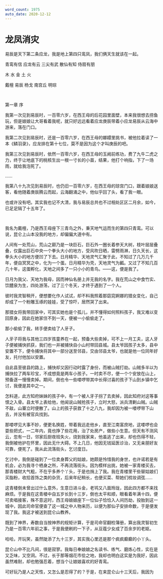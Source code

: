 ```yaml
---
word_count: 1975
auto_date: 2020-12-12
---
```


# 龙凤消灾

易辰是天下第二条应龙，我是地上第四只鸾凤，我们俩天生就该在一起。

青鸾有信 应龙有云 三尖有武 散仙有知 侍扇有朋

木       水       金       土       火

戴檀     易辰     杨戈     南宫丘   明琮

<br>

第一章 序

我第一次见到易辰时，一百零六岁，在西王母的后花园里面壁，本来我很想去捞鱼玩，但是娘娘让大哥看着我呢，就只好远远看着应龙庚辰带着小应龙易辰从云海中游来，落在门口。

我第二次见到易辰时，还是一百零六岁，在西王母的嫏嬛里挑书，被他拉着读了一本《鳞羽录》，应龙排在第十七位，莫不是因为这个才叫庚辰的吧。

我第三次见到易辰时，依然一百零六岁，在西王母的玉阙前练功，费了九牛二虎之力，终于让地底下的桃核生出一根一寸长的小苗，结果，他打个响指，下了一场雨，就给我泡死了。

……

我第八十九次见到易辰时，也仍旧一百零六岁，在西王母的琼宫门口，跟着娘娘送客，看他随着庚辰腾云而起，云海翻涌之中，他似乎回了头，看了我一眼。

也或许没有吧。其实我也记不大清，我与易辰总共也不过相处区区二月余，如今，已足足隔了十五年了。

<br>

我名为戴檀，乃是西王母座下三青鸟之外，秉天地气运而生的第四只青鸾。可以说，昆仑上山本没我的地方，却偏偏大道中有。

人间有一处荒山，荒山之巅乃是一块巨石，巨石外一圈长着参天大树，枝叶层层叠叠，仅露出巨石中央一个拳头大小的地方，受风吹日晒，雷劈雨淋，日久天长，这拳头大小的地方便凹了下去。日月精华、天地灵气汇聚于此，不知过了几万几千年，便自冥冥之中，化为一个蛋。日月精华为壳，天地灵气为瓤。又过了不知几百几十年，这蛋孵化，天地之间多了一只小小的青鸟。——这，便是我了。

日月为我父、天地为我母，因而神仙名册上并无我的名字。我在荒山之中食竹实、饮醴泉为生，四处游荡，过了三个冬天，才终于遇到了一个人。

彼时我灵智稍开，便想要化作人试试，却不料我照着那窈窕婀娜的猎女变化，自己却成了一个粉雕玉琢的娃娃，受了惊吓，居然哭了出来。

那猎女将我带回家中，可其实她也是个孤儿，并不懂得如何照料孩子，我又难以变回原身，因此在她家住不到一天，便被一小偷偷走了。

那小偷偷了我，转手便卖给了人牙子。

人牙子将我与其他三四岁孩童养在一起，预备大些卖掉，可不上一月工夫，这人牙子便被捕快抓获，我们也一并被捕快自小山村带回县城。县太爷因孩子太多，县中安置不下，便令捕快将其中一部分送至邻县，交由邻县太爷，也就是他一位同年好友，托付他加以安置。

自此县至彼县的路上，捕快却又因行动时露了身份，而被山贼打劫。山贼多半以为捕快拉了两车珍宝，不成想竟是两车小孩子。一时卖不尽，便一个个安放在山上，预备逐一慢慢卖掉。期间，倒也令一些喽啰带其中长得讨喜的孩子下山到乡镇中乞讨，我便是其中之一。

怎料道，此方知府妹妹的孩子中，有一个被人牙子拐了去卖掉，因此知府对这等事恨之入骨。县太爷上表给他，他闻说山贼抢孩子，立时大怒，派兵清剿山贼。山贼不敌，山寨立时便散了。山上的孩子获救了十之八九，我却因为被一喽啰带下山去，并没有被官兵找到。

那喽啰见大事不妙，便更名换姓，带着我远走他乡，直至江南富庶地，这喽啰也会耍些把式，一二年内，竟也挣了些花用，治了处房产，做些小生意。但天有不测风云，忽有一日，邻家后厨夜班失火，烧到我家来，他虽逃了出来，却也伤得不轻，我倒被他护在怀里，因此无什大碍。不上几日，他因无钱延医诊治，又无亲朋好友可靠，便死了。我从此流落街头，乞讨度日。

乞讨中，我倒是碰到了一位卖身葬父的姑娘，她颇是怜惜我的身世，也许诺若是有机会，必为我寻个栖身之所，不再流落街头。因为模样出挑，她被一家青楼买去，那青楼财大气粗，不在乎多养个丫头，于是也捎上了我。我在青楼里干些替姑娘们买脂粉，收拾首饰之类的杂货，后来年纪稍长，也便买菜、帮她们梳妆调弦……

这青楼倒未曾出过什么意外，生意日进斗金，老鸨又八面玲珑，因此四方都不来找麻烦。于是我在这青楼中自五岁长到十三岁，倒也太平和顺，眼看着年满十四，便可卖唱接客，殊不意这时，西王母娘娘座下一位仙子恰恰入人间历劫，投胎到这一城中，因此司命官便查了这一城之中人物来历，以便为那仙子安排命数，于是便发现了我。我这才被送到昆仑山教养。

既到了神界，寿数自当按神界的规矩计算，于是司命官翻检簿册，算出我灵智初生乃是一百零六年前之事，于是我便刷的一下子，从豆蔻少女成了百余岁的老妪。

哈哈，开玩笑，虽然陡添了九十三岁，其实我心里还是那个疯疯癫癫的小丫头。

昆仑山中不比凡间，很是寂寥。我每日奉娘娘之名读书、练气、磨炼心性，实在是又乏味，又空洞。不过，长于那等烟花市侩之地，我却也明白这实是为我好，因此虽然难耐，却也勉强忍着，想当个让娘娘喜欢的好青鸾。

可好玩乃是人之天性，又怎么是忍得了的？于是，在来昆仑山十三天后，我因为
